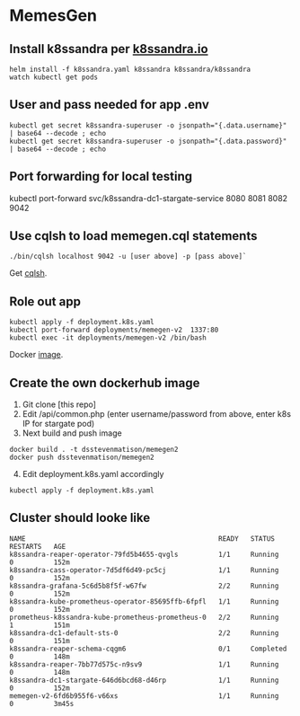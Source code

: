 # MemesGen

## Install k8ssandra per [k8ssandra.io](https://k8ssandra.io/)

```
helm install -f k8ssandra.yaml k8ssandra k8ssandra/k8ssandra
watch kubectl get pods
```

## User and pass needed for app .env
```
kubectl get secret k8ssandra-superuser -o jsonpath="{.data.username}" | base64 --decode ; echo
kubectl get secret k8ssandra-superuser -o jsonpath="{.data.password}" | base64 --decode ; echo
```

## Port forwarding for local testing
kubectl port-forward svc/k8ssandra-dc1-stargate-service 8080 8081 8082 9042

## Use cqlsh to load memegen.cql statements

```
./bin/cqlsh localhost 9042 -u [user above] -p [pass above]`
```
Get [cqlsh](https://downloads.datastax.com/#cqlsh).

## Role out app 

```
kubectl apply -f deployment.k8s.yaml
kubectl port-forward deployments/memegen-v2  1337:80
kubectl exec -it deployments/memegen-v2 /bin/bash
```
Docker [image](https://hub.docker.com/repository/docker/dsstevenmatison/memegen2).

## Create the own dockerhub image

1. Git clone [this repo]
2. Edit /api/common.php (enter username/password from above, enter k8s IP for stargate pod)
3. Next build and push image
```
docker build . -t dsstevenmatison/memegen2
docker push dsstevenmatison/memegen2
```
4. Edit deployment.k8s.yaml accordingly
```
kubectl apply -f deployment.k8s.yaml
```

## Cluster should looke like
```
NAME                                                READY   STATUS      RESTARTS   AGE
k8ssandra-reaper-operator-79fd5b4655-qvgls          1/1     Running     0          152m
k8ssandra-cass-operator-7d5df6d49-pc5cj             1/1     Running     0          152m
k8ssandra-grafana-5c6d5b8f5f-w67fw                  2/2     Running     0          152m
k8ssandra-kube-prometheus-operator-85695ffb-6fpfl   1/1     Running     0          152m
prometheus-k8ssandra-kube-prometheus-prometheus-0   2/2     Running     1          151m
k8ssandra-dc1-default-sts-0                         2/2     Running     0          151m
k8ssandra-reaper-schema-cqgm6                       0/1     Completed   0          148m
k8ssandra-reaper-7bb77d575c-n9sv9                   1/1     Running     0          148m
k8ssandra-dc1-stargate-646d6bcd68-d46rp             1/1     Running     0          152m
memegen-v2-6fd6b955f6-v66xs                         1/1     Running     0          3m45s
```
